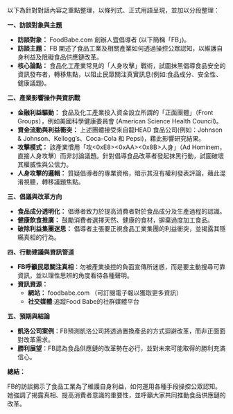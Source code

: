 以下為針對對話內容之重點整理，以條列式、正式用語呈現，並加以分段整理：

**一、訪談對象與主題**

*   **訪談對象：** FoodBabe.com 創辦人暨倡導者 (以下簡稱「FB」)。
*   **訪談主題：** FB 闡述了食品工業及相關產業如何透過操控公眾認知，以維護自身利益及阻礙食品供應鏈改革。
*   **核心論點：** 食品化工產業常見的「人身攻擊」戰術，試圖抹黑倡導食品安全的資訊發布者，轉移焦點，以阻止民眾關注真實訊息(例如:食品成分、安全性、健康議題)。

**二、產業影響操作與資訊戰**

*   **金融利益驅動：** 食品及化工產業投入資金設立所謂的「正面團體」（Front Groups），例如美國科學健康委員會 (American Science Health Council)。
*   **資金流動與利益衝突：** 上述團體接受來自龍HEAD 食品公司(例如：Johnson & Johnson、Kellogg’s、Coca-Cola 和 Pepsi)，藉此影響研究結果。
*   **攻擊模式：** 該產業慣用「攻<0xE8><0xAA><0x8B>人身」（Ad Hominem，直接人身攻擊）而非討論議題。針對倡導食品改革者發起抹黑行動，試圖破壞其權威性與公信力。
*    **人身攻擊的邏輯：** 質疑倡導者的專業資格，暗示其沒有權利發表評論，藉此混淆視聽，轉移議題焦點。

**三、倡議與改革方向**

*   **食品成分透明化：** 倡導者致力於提高消費者對於食品成分及生產過程的認識。
*   **健康飲食推廣：** 鼓勵消費者選擇天然、健康的食材，摒棄過度加工食品。
*   **破除利益集團迷思：** 倡導者主張要正視食品工業集團的利益衝突，並揭露其隱瞞真相的行為。

**四、行動建議與資訊管道**

*  **FB呼籲民眾關注真相**：勿被產業操控的負面宣傳所迷惑，而是要主動搜尋可靠資訊，並以理性思辨的角度看待各種聲明。
*   **資訊資源：**
    *   **網站：** foodbabe.com （可訂閱電子報以獲取更多資訊）
    *  **社交媒體**:追蹤Food Babe的社群媒體平台

**五、預期與結論**

*   **凱洛公司案例**：FB預測凱洛公司將透過置換產品的方式迴避改革，而非正面面對改革需求。
*    **勝利展望**：FB認為食品供應鏈的改革勢在必行，並對未來可能取得的勝利充滿信心。

**總結：**

FB的訪談揭示了食品工業為了維護自身利益，如何運用各種手段操控公眾認知。她強調了揭露真相、提高消費者意識的重要性，並呼籲大家共同推動食品供應鏈的改革。